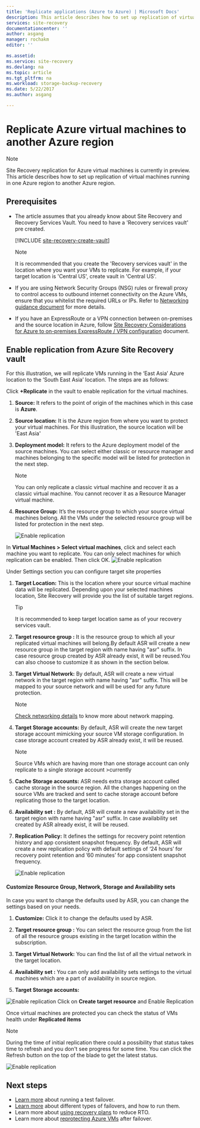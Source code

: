```yaml
---
title: 'Replicate applications (Azure to Azure) | Microsoft Docs'
description: This article describes how to set up replication of virtual machines running in one Azure region  to  another region in Azure.
services: site-recovery
documentationcenter: ''
author: asgang
manager: rochakm
editor: ''

ms.assetid:
ms.service: site-recovery
ms.devlang: na
ms.topic: article
ms.tgt_pltfrm: na
ms.workload: storage-backup-recovery
ms.date: 5/22/2017
ms.author: asgang

---
```



# Replicate Azure virtual machines to another Azure region

>[!NOTE]
>
> Site Recovery replication for Azure virtual machines is currently in preview.
This article describes how to set up replication of virtual machines running in one Azure region to another Azure region.

## Prerequisites

* The article assumes that you already know about Site Recovery and Recovery Services Vault. You need to have a 'Recovery services vault' pre created.

    [!INCLUDE [site-recovery-create-vault](../../includes/site-recovery-create-vault.md)]

    >[!NOTE]
    >
    > It is recommended that you create the 'Recovery services vault' in the location where you want your VMs to replicate. For example, if your target location is 'Central US', create vault in 'Central US'.

* If you are using Network Security Groups (NSG) rules or firewall proxy to control access to outbound internet connectivity on the Azure VMs, ensure that you whitelist the required URLs or IPs. Refer to [Networking guidance document](./site-recovery-azure-to-azure-networking-guidance.md) for more details.
* If you have an ExpressRoute or a VPN connection between on-premises and the source location in Azure, follow [Site Recovery Considerations for Azure to on-premises ExpressRoute / VPN configuration](site-recovery-azure-to-azure-networking-guidance.md#considerations-if-you-already-have-azure-to-on-premises-expressroute--vpn-configuration) document.

## Enable replication from Azure Site Recovery vault
For this illustration, we will replicate VMs running  in the ‘East Asia’ Azure location to the ‘South East Asia’ location. The steps are as follows:

 Click **+Replicate** in the vault to enable replication for the virtual machines.

1. **Source:** It refers to the point of origin of the machines which in this case is **Azure**.

2. **Source location:** It is the Azure region from where you want to protect your virtual machines. For this illustration, the source location will be 'East Asia'

3. **Deployment model:** It refers to the Azure deployment model of the source machines. You can select either classic or resource manager and machines belonging to the specific model will be listed for protection in the next step.

      >[!NOTE]
      >
      > You can only replicate a classic virtual machine and recover it as a classic virtual machine. You cannot recover it as a Resource Manager virtual machine.

4. **Resource Group:** It’s the resource group to which your source virtual machines belong. All the VMs under the selected resource group will be listed for protection in the next step.

    ![Enable replication](./media/site-recovery-replicate-azure-to-azure/enabledrwizard1.png)

In **Virtual Machines > Select virtual machines**, click and select each machine you want to replicate. You can only select machines for which replication can be enabled. Then click OK.
   	![Enable replication](./media/site-recovery-replicate-azure-to-azure/virtualmachine_selection.png)


Under Settings section you can configure target site properties

1. **Target Location:**  This is the location where your source virtual machine data will be replicated. Depending upon your selected machines location, Site Recovery will provide you the list of suitable target regions.
	> [!TIP]
	> It is recommended to keep target location same as of your recovery services vault.
2. **Target resource group :** It is the resource group to which all your replicated virtual machines will belong.By default ASR will create a new resource group in the target region with name having "asr" suffix. In case resource group created by ASR already exist, it will be reused.You can also choose to customize it as shown in the section below.    
3. **Target Virtual Network:** By default, ASR will create a new virtual network in the target region with name having "asr" suffix. This will be mapped to your source network and will be used for any future protection.
	> [!NOTE]
	> [Check networking details](site-recovery-network-mapping-azure-to-azure.md) to know more about network mapping.
4. **Target Storage accounts:** By default, ASR will create the new target storage account mimicking your source VM storage configuration. In case storage account created by ASR already exist, it will be reused.
	> [!NOTE]
	> Source VMs which are having more than one storage account can only replicate to a single storage account  >currently
5. **Cache Storage accounts:** ASR needs extra storage account called cache storage in the source region. All the changes happening on the source VMs are tracked and sent to cache storage account before replicating those to the target location.  
6. **Availability set :** By default, ASR will create a new availability set in the target region with name having "asr" suffix. In case availability set created by ASR already exist, it will be reused.
7.	**Replication Policy:** It defines the settings for recovery point retention history and app consistent snapshot frequency. By default, ASR will create a new replication policy with default settings of ‘24 hours’ for recovery point retention and ’60 minutes’ for app consistent snapshot frequency.

	![Enable replication](./media/site-recovery-replicate-azure-to-azure/enabledrwizard3.PNG)
#### Customize  Resource Group, Network, Storage and Availability sets

In case you want to change the defaults used by ASR, you can change the settings based on your needs.

1. **Customize:** Click it to change the defaults used by ASR.

2. **Target resource group :**  You can select the resource group from the list of all the resource groups existing in the target location within the subscription.

3. **Target Virtual Network:** You can find the list of all the virtual network in the target location.

4. **Availability set :** You can only add availability sets settings to the virtual machines which are a part of availability in source region.

5. **Target Storage accounts:**

![Enable replication](./media/site-recovery-replicate-azure-to-azure/customize.PNG)
Click on **Create target resource** and Enable Replication


Once virtual machines are protected you can check the status of VMs health under **Replicated items**

>[!NOTE]
>During the time of initial replication there could a possibility that status takes time to refresh and you don't see progress for some time. You can click the Refresh button on the top of the blade to get the latest status.
>
![Enable replication](./media/site-recovery-replicate-azure-to-azure/replicateditems.PNG)


## Next steps
- [Learn more](site-recovery-test-failover-to-azure.md) about running a test failover.
- [Learn more](site-recovery-failover.md) about different types of failovers, and how to run them.
- Learn more about [using recovery plans](site-recovery-create-recovery-plans.md) to reduce RTO.
- Learn more about [reprotecting Azure  VMs](site-recovery-how-to-reprotect.md) after failover.
